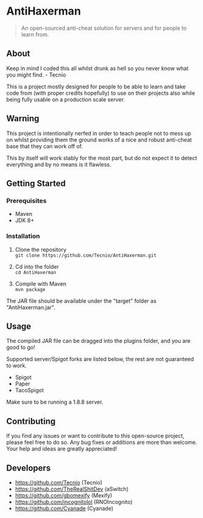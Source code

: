 # AntiHaxerman
> An open-sourced anti-cheat solution for servers and for people to learn from.

## About

Keep in mind I coded this all whilst drunk as hell so you never know what you might find. - Tecnio

This is a project mostly designed for people to be able to learn and take code from (with proper credits hopefully) to use on their projects also while being fully usable on a production scale server.

## Warning

This project is intentionally nerfed in order to teach people not to mess up on whilst providing them the ground works of
a nice and robust anti-cheat base that they can work off of.

This by itself will work stably for the most part, but do not expect it to detect everything and by no means is it flawless.

## Getting Started

### Prerequisites
- Maven
- JDK 8+

### Installation
1. Clone the repository\
`git clone https://github.com/Tecnio/AntiHaxerman.git`

2. Cd into the folder\
`cd AntiHaxerman`

3. Compile with Maven\
`mvn package`

The JAR file should be available under the "target" folder as "AntiHaxerman.jar".

## Usage 
The compiled JAR file can be dragged into the plugins folder, and you are good to go!

Supported server/Spigot forks are listed below, the rest are not guaranteed to work.

- Spigot
- Paper
- TacoSpigot

Make sure to be running a 1.8.8 server.

## Contributing

If you find any issues or want to contribute to this open-source project, please feel free to do so. Any bug fixes or additions are more than welcome. Your help and ideas are greatly appreciated!

## Developers
- https://github.com/Tecnio (Tecnio)
- https://github.com/TheRealShitDev (aSwitch)
- https://github.com/gbomexify (Mexify)
- https://github.com/incognitolol (RNOIncognito)
- https://github.com/Cyanade (Cyanade)
